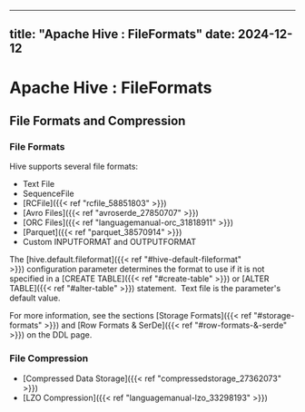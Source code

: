 ---

title: "Apache Hive : FileFormats"
date: 2024-12-12
----------------

# Apache Hive : FileFormats

## File Formats and Compression

### File Formats

Hive supports several file formats:

* Text File
* SequenceFile
* [RCFile]({{< ref "rcfile_58851803" >}})
* [Avro Files]({{< ref "avroserde_27850707" >}})
* [ORC Files]({{< ref "languagemanual-orc_31818911" >}})
* [Parquet]({{< ref "parquet_38570914" >}})
* Custom INPUTFORMAT and OUTPUTFORMAT

The [hive.default.fileformat]({{< ref "#hive-default-fileformat" >}}) configuration parameter determines the format to use if it is not specified in a [CREATE TABLE]({{< ref "#create-table" >}}) or [ALTER TABLE]({{< ref "#alter-table" >}}) statement.  Text file is the parameter's default value.

For more information, see the sections [Storage Formats]({{< ref "#storage-formats" >}}) and [Row Formats & SerDe]({{< ref "#row-formats-&-serde" >}}) on the DDL page.

### File Compression

* [Compressed Data Storage]({{< ref "compressedstorage_27362073" >}})
* [LZO Compression]({{< ref "languagemanual-lzo_33298193" >}})

